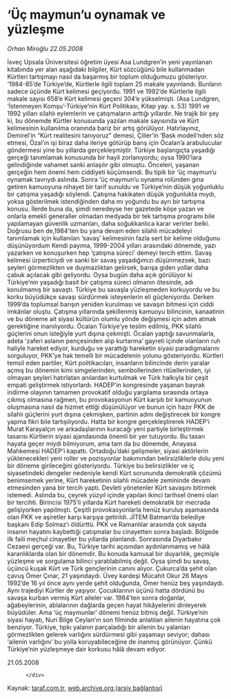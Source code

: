 # ‘Üç maymun’u oynamak ve yüzleşme

*Orhan Miroğlu 22.05.2008*

<div class="yazi">İsveç Upsala Üniversitesi öğretim üyesi Asa Lundgren’in yeni yayınlanan kitabında yer alan aşağıdaki bilgiler, Kürt sözcüğünü bile kullanmadan Kürtleri tartışmayı nasıl da başarmış bir toplum olduğumuzu gösteriyor. 
‘1984-85’de Türkiye’de, Kürtlerle ilgili toplam 25 makale yayınlandı. Bunların sadece üçünde Kürt kelimesi geçiyordu. 1991 ve 1992’de Kürtlerle ilgili makale sayısı 658’e Kürt kelimesi geçeni 304’e yükselmişti. (Asa Lundgren, ‘İstenmeyen Komşu’-Türkiye’nin Kürt Politikası, Kitap yay. s. 53) 
1991 ve 1992 yılları silahlı eylemlerin ve çatışmaların arttığı yıllardır. 
Ne trajik bir şey ki, bu dönemde Kürtler konusunda yazılan makale sayısında ve Kürt kelimesinin kullanılma oranında bariz bir artış görülüyor.
Hatırlayınız, Demirel’in “Kürt realitesini tanıyoruz” demesi, Çiller’in ‘Bask modeli’nden söz etmesi, Özal’ın işi biraz daha ileriye götürüp barış için Öcalan’a arabulucular göndermesi yine bu yıllarda gerçekleşmiştir. 
Türkiye başlangıçta yaşadığı gerçeği tanımlamak konusunda bir hayli zorlanıyordu; oysa 1990’lara gelindiğinde vahamet sanki anlaşılır gibi olmuştu.
Önceleri, yaşanan gerçeğin hem önemi hem ciddiyeti küçümsendi.
Bu tipik bir ‘üç maymun’u oynamak tavrıydı aslında.
Sonra ‘üç maymun’u oynama rolünden gına getiren kamuoyuna nihayet bir tarif sunuldu ve Türkiye’nin düşük yoğunluklu bir çatışma yaşadığı söylendi.
Çatışma hakikaten düşük yoğunlukta mıydı, yoksa gösterilmek istendiğinden daha mı yoğundu bu ayrı bir tartışma konusu.
İlerde buna da, şimdi neredeyse her gazetede köşe yazan ve onlarla emekli generaller olmadan medyada bir tek tartışma programı bile yapılamayan güvenlik uzmanları, daha soğukkanlıca karar verirler belki. 
Doğrusu ben de,1984’ten bu yana devam eden silahlı mücadeleyi tanımlamak için kullanılan ‘savaş’ kelimesinin fazla sert bir kelime olduğunu düşünüyordum 
Kendi payıma, 1999-2004 yılları arasındaki dönemde, yazı yazarken ve konuşurken hep ‘çatışma süreci’ demeyi tercih ettim. 
Savaş kelimesi ürperticiydi ve sanki bir savaş yaşadığımızı düşünmezsek, bazı şeyleri görmezlikten ve duymazlıktan gelirsek, barışa giden yollar daha çabuk açılacak gibi geliyordu.
Oysa bugün daha açık görülüyor ki Türkiye’nin yaşadığı basit bir çatışma süreci olmanın ötesinde, adı konulmamış bir savaştı.
Türkiye bu savaşla yüzleşmeden korkuyordu ve bu korku büyüdükçe savaşı sürdürmek isteyenlerin eli güçleniyordu.
Derken 1999’da toplumsal barışın yeniden kurulması ve savaşın bitmesi için ciddi imkânlar oluştu. 
Çatışma yıllarında şekillenmiş kamuoyu bilincinin, kanaatinin ve bu döneme ait siyasi kültürün olumlu yönde değişmesi için adım atmak gerektiğine inanılıyordu.
Öcalan Türkiye’ye teslim edilmiş, PKK silahlı güçlerini onun isteğiyle yurt dışına çekmişti. Öcalan yaptığı savunmalarla, adeta ‘zaferi aslanın pençesinden alıp kurtarma’ gayreti içinde olanların ruh haliyle hareket ediyor, kurduğu ve yarattığı hareketin siyasi paradigmalarını sorguluyor, PKK’ye hak temelli bir mücadelenin yolunu gösteriyordu.
Kürtleri temsil eden partiler, Kürt politikacıları, insanların bilincinde derin yaralar açmış bu dönemin kimi simgelerinden, sembollerinden ritüellerinden, iyi olmayan şeyleri hatırlatan anılardan kurtulmak ve Türk halkıyla bir çeşit empati geliştirmek istiyorlardı. 
HADEP’in kongresinde yaşanan bayrak indirme olayının tamamen provokatif olduğu yargılama sırasında ortaya çıkmış olmasına rağmen, bu provokasyonun Kürt karşıtı bir kamuoyunun oluşmasına nasıl da hizmet ettiği düşünülüyor ve bunun için hazır PKK de silahlı güçlerini yurt dışına çekmişken, partinin adını değiştirecek bir kongre yapma fikri bile tartışılıyordu.
Hatta bir kongre gerçekleştirerek HADEP’i Murat Karayalçın ve arkadaşlarının kuracağı yeni partiyle birleştirmek tasarısı Kürtlerin siyasi ajandasında önemli bir yer tutuyordu. 
Bu tasarı hayata geçer miydi bilmiyorum, ama tam da bu dönemde, Anayasa Mahkemesi HADEP’i kapattı.
Ortadoğu’daki gelişmeler, siyasi aktörlerin yüklenecekleri yeni roller ve pozisyonlar bakımından belirsizliklerle dolu yeni bir döneme girileceğini gösteriyordu. 
Türkiye bu belirsizlikler ve iç siyasetindeki dengeler nedeniyle kendi Kürt sorununda demokratik çözümü benimsemek yerine, Kürt hareketinin silahlı mücadele zemininde devam etmesinden yana bir tercih yaptı.
Devleti yönetenler Kürt savaşını bitirmek istemedi.
Aslında bu, çeyrek yüzyıl içinde yapılan ikinci tarihsel önemi olan bir tercihti.
Birincisi 1975’li yıllarda Kürt hareketi demokratik bir mecrada gelişiyorken yapılmıştı. 
Çeşitli provokasyonlarla henüz kuruluş aşamasında olan PKK ve aşiretler karşı karşıya getirildi. 
JİTEM Batman’da belediye başkanı Edip Solmaz’ı öldürttü. 
PKK ve Ramanlılar arasında çok sayıda insanın hayatını kaybettiği çatışmalar bu cinayetten sonra başladı.
Bölgede ilk faili meçhul cinayetler bu yıllarda planlandı.
Sonrasında Diyarbakır Cezaevi gerçeği var.
Bu, Türkiye tarihi açısından aydınlanmamış ve hâlâ karanlıklarda olan bir dönemdir.
Bu konuda kamusal bir duyarlılık, geçmişle yüzleşme ve sorgulama bilinci yaratılabilmiş değil.
Oysa şimdi bu savaş, üçüncü kuşak Kürt ve Türk gençlerinin canını alıyor.
Çukurca’da şehit olan çavuş Ömer Çınar, 21 yaşındaydı.
Üvey kardeşi Mücahit Okur 26 Mayıs 1992’de 16 yıl önce aynı yerde şehit olduğunda, Ömer henüz beş yaşındaydı.
Aynı trajediyi Kürtler de yaşıyor.
Çocuklarının üçünü hatta dördünü bu savaşa kurban vermiş Kürt aileler var.
1984’ten sonra doğanlar, ağabeylerinin, ablalarının dağlarda geçen hayat hikâyelerini dinleyerek büyüdüler. 
Ama ‘üç maymunlar’ dönemi henüz bitmiş değil. 
Türkiye’nin siyasi hayatı, Nuri Bilge Ceylan’ın son filminde anlatılan ailenin hayatına çok benziyor. 
Türkiye, tıpkı yalanın parçaladığı bir ailenin bu yalanları görmezlikten gelerek varlığını sürdürmesi gibi yaşamayı seviyor; dahası ‘ailenin varlığını’ bu yolla koruyabileceğine de inanmış görünüyor. 
Çünkü Türkiye’nin yüzleşmeye dair korkusu hâlâ devam ediyor.

21.05.2008
                                    
          
          
          
          </div>

Kaynak: [taraf.com.tr](http://www.taraf.com.tr/orhan-miroglu/makale-uc-maymunu-oynamak-ve-yuzlesme.htm), [web.archive.org (arşiv bağlantısı)](http://web.archive.org/web/20130721045130/http://www.taraf.com.tr/orhan-miroglu/makale-uc-maymunu-oynamak-ve-yuzlesme.htm)
